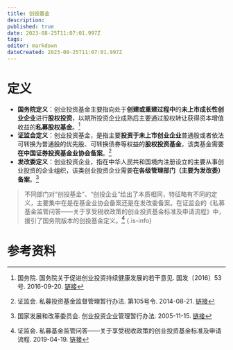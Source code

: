 ```yaml
---
title: 创投基金
description: 
published: true
date: 2023-08-25T11:07:01.997Z
tags: 
editor: markdown
dateCreated: 2023-08-25T11:07:01.997Z
---
```


# 定义
- **国务院定义**：创业投资基金主要指向处于**创建或重建过程中**的**未上市成长性创业企业**进行**股权投资**，以期所投资企业成熟后主要通过股权转让获得资本增值收益的**私募股权基金**。[^1]
- **证监会定义**：创业投资基金，是指主要**投资于未上市创业企业**普通股或者依法可转换为普通股的优先股、可转换债券等权益的**股权投资基金**，该类基金需要**在中国证券投资基金业协会备案**。[^2]
- **发改委定义**：创业投资企业，指在中华人民共和国境内注册设立的主要从事创业投资的企业组织，该类创业投资企业需要**在各级管理部门（主要为发改委）备案**。[^3]

> 不同部门对“创投基金”、“创投企业”给出了本质相同，特征略有不同的定义，主要集中在是在基金业协会备案还是在发改委备案。在证监会的《私募基金监管问答——关于享受税收政策的创业投资基金标准及申请流程》中，援引了国务院版本的创投基金定义。[^4]
{.is-info}










# 参考资料

[^1]: 国务院. 国务院关于促进创业投资持续健康发展的若干意见.	国发〔2016〕53号. 	2016-09-20. [链接](https://www.gov.cn/zhengce/content/2016-09/20/content_5109936.htm)
[^2]: 证监会. 私募投资基金监督管理暂行办法. 第105号令. 2014-08-21. [链接](http://www.csrc.gov.cn/csrc/c101939/c1045352/content.shtml)
[^3]: 国家发展和改革委员会. 创业投资企业管理暂行办法. 2005-11-15. [链接](https://www.ndrc.gov.cn/xxgk/zcfb/fzggwl/200511/t20051115_960676.html)
[^4]: 证监会. 私募基金监管问答——关于享受税收政策的创业投资基金标准及申请流程. 2019-04-19. [链接](http://www.csrc.gov.cn/csrc/c101939/c1045346/content.shtml)